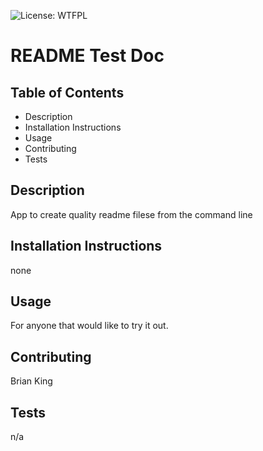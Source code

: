 
  ![License: WTFPL](https://img.shields.io/badge/License-WTFPL-brightgreen.svg) 
  # README Test Doc
  ## Table of Contents
  * Description
  * Installation Instructions
  * Usage
  * Contributing
  * Tests
  ## Description
  App to create quality readme filese from the command line
  ## Installation Instructions
  none
  ## Usage
  For anyone that would like to try it out.
  ## Contributing
  Brian King
  ## Tests
  n/a
  


